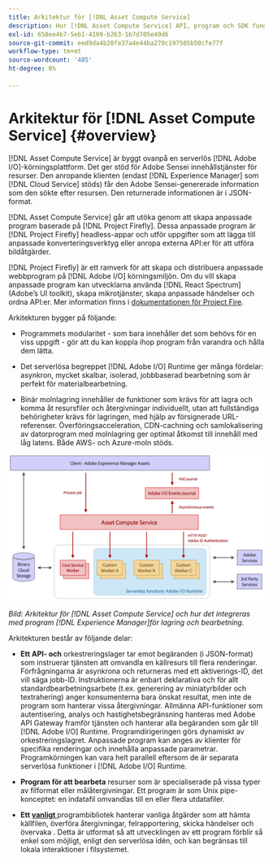 ```yaml
---
title: Arkitektur för [!DNL Asset Compute Service]
description: Hur [!DNL Asset Compute Service] API, program och SDK fungerar tillsammans för att tillhandahålla en molnbaserad resurshanteringstjänst.
exl-id: 658ee4b7-5eb1-4109-b263-1b7d705e49d6
source-git-commit: eed9da4b20fe37a4e44ba270c197505b50cfe77f
workflow-type: tm+mt
source-wordcount: '485'
ht-degree: 0%

---
```


# Arkitektur för [!DNL Asset Compute Service] {#overview}

[!DNL Asset Compute Service] är byggt ovanpå en serverlös [!DNL Adobe I/O]-körningsplattform. Det ger stöd för Adobe Sensei innehållstjänster för resurser. Den anropande klienten (endast [!DNL Experience Manager] som [!DNL Cloud Service] stöds) får den Adobe Sensei-genererade information som den sökte efter resursen. Den returnerade informationen är i JSON-format.

[!DNL Asset Compute Service] går att utöka genom att skapa anpassade program baserade på  [!DNL Project Firefly]. Dessa anpassade program är [!DNL Project Firefly] headless-appar och utför uppgifter som att lägga till anpassade konverteringsverktyg eller anropa externa API:er för att utföra bildåtgärder.

[!DNL Project Firefly] är ett ramverk för att skapa och distribuera anpassade webbprogram på  [!DNL Adobe I/O] körningsmiljön. Om du vill skapa anpassade program kan utvecklarna använda [!DNL React Spectrum] (Adobe’s UI toolkit), skapa mikrotjänster, skapa anpassade händelser och ordna API:er. Mer information finns i [dokumentationen för Project Fire](https://www.adobe.io/apis/experienceplatform/project-firefly/docs.html).

Arkitekturen bygger på följande:

* Programmets modularitet - som bara innehåller det som behövs för en viss uppgift - gör att du kan koppla ihop program från varandra och hålla dem lätta.

* Det serverlösa begreppet [!DNL Adobe I/O] Runtime ger många fördelar: asynkron, mycket skalbar, isolerad, jobbbaserad bearbetning som är perfekt för materialbearbetning.

* Binär molnlagring innehåller de funktioner som krävs för att lagra och komma åt resursfiler och återgivningar individuellt, utan att fullständiga behörigheter krävs för lagringen, med hjälp av försignerade URL-referenser. Överföringsacceleration, CDN-cachning och samlokalisering av datorprogram med molnlagring ger optimal åtkomst till innehåll med låg latens. Både AWS- och Azure-moln stöds.

![Arkitektur för Asset compute Service](assets/architecture-diagram.png)

*Bild: Arkitektur för  [!DNL Asset Compute Service] och hur det integreras med program  [!DNL Experience Manager]för lagring och bearbetning.*

Arkitekturen består av följande delar:

* **Ett API- och** orkestreringslager tar emot begäranden (i JSON-format) som instruerar tjänsten att omvandla en källresurs till flera renderingar. Förfrågningarna är asynkrona och returneras med ett aktiverings-ID, det vill säga jobb-ID. Instruktionerna är enbart deklarativa och för allt standardbearbetningsarbete (t.ex. generering av miniatyrbilder och textrahering) anger konsumenterna bara önskat resultat, men inte de program som hanterar vissa återgivningar. Allmänna API-funktioner som autentisering, analys och hastighetsbegränsning hanteras med Adobe API Gateway framför tjänsten och hanterar alla begäranden som går till [!DNL Adobe I/O] Runtime. Programdirigeringen görs dynamiskt av orkestreringslagret. Anpassade program kan anges av klienter för specifika renderingar och innehålla anpassade parametrar. Programkörningen kan vara helt parallell eftersom de är separata serverlösa funktioner i [!DNL Adobe I/O] Runtime.

* **Program för att bearbeta** resurser som är specialiserade på vissa typer av filformat eller målåtergivningar. Ett program är som Unix pipe-konceptet: en indatafil omvandlas till en eller flera utdatafiler.

* **Ett  [vanligt ](https://github.com/adobe/asset-compute-sdk)** programbibliotek hanterar vanliga åtgärder som att hämta källfilen, överföra återgivningar, felrapportering, skicka händelser och övervaka . Detta är utformat så att utvecklingen av ett program förblir så enkel som möjligt, enligt den serverlösa idén, och kan begränsas till lokala interaktioner i filsystemet.

<!-- TBD:

* About the YAML file?
* See [https://www.adobe.io/project-firefly/docs/getting_started/first_app/#5-anatomy-of-a-project-firefly-application](https://www.adobe.io/project-firefly/docs/getting_started/first_app/#5-anatomy-of-a-project-firefly-application).

* minimize description to custom applications
* remove all internal stuff (e.g. Photoshop application, API Gateway) from text and diagram
* update diagram to focus on 3rd party custom applications ONLY
* Explain important transactions/handshakes?
* Flow of assets/control? See the illustration on the Nui diagrams wiki.
* Illustrations. See the SVG shared by Alex.
* Exceptions? Limitations? Call-outs? Gotchas?
* Do we want to add what basic processing is not available currently, that is expected by existing AEM customers?
-->
